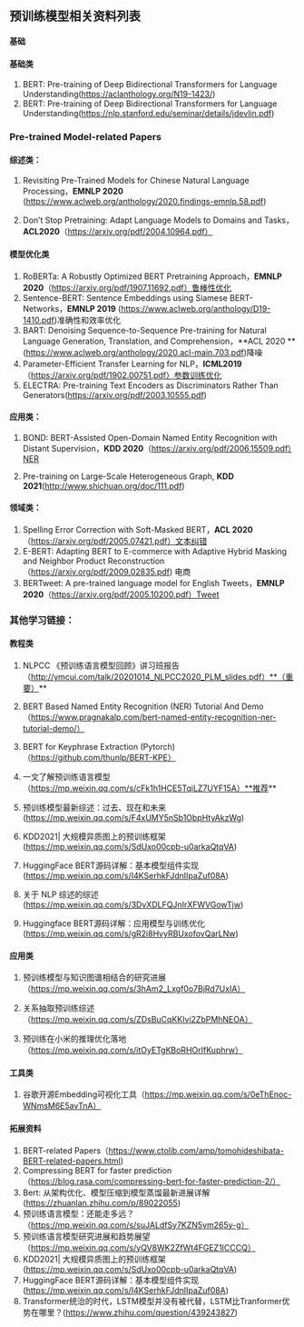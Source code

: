 ## 预训练模型相关资料列表

#### 基础

#### 基础类

1. BERT: Pre-training of Deep Bidirectional Transformers for Language Understanding(https://aclanthology.org/N19-1423/)
2. BERT: Pre-training of Deep Bidirectional Transformers for Language Understanding(https://nlp.stanford.edu/seminar/details/jdevlin.pdf)


### Pre-trained Model-related Papers

#### 综述类：

1. Revisiting Pre-Trained Models for Chinese Natural Language Processing，**EMNLP 2020** (https://www.aclweb.org/anthology/2020.findings-emnlp.58.pdf)

2. Don’t Stop Pretraining: Adapt Language Models to Domains and Tasks，**ACL2020**（https://arxiv.org/pdf/2004.10964.pdf）

   

#### 模型优化类

1. RoBERTa: A Robustly Optimized BERT Pretraining Approach，**EMNLP 2020**（https://arxiv.org/pdf/1907.11692.pdf）鲁棒性优化
2. Sentence-BERT: Sentence Embeddings using Siamese BERT-Networks，**EMNLP 2019** (https://www.aclweb.org/anthology/D19-1410.pdf)准确性和效率优化
3. BART: Denoising Sequence-to-Sequence Pre-training for Natural Language Generation, Translation, and Comprehension，**ACL 2020 **(https://www.aclweb.org/anthology/2020.acl-main.703.pdf)降噪
4. Parameter-Efficient Transfer Learning for NLP，**ICML2019**  （https://arxiv.org/pdf/1902.00751.pdf）参数训练优化
5. ELECTRA: Pre-training Text Encoders as Discriminators Rather Than Generators(https://arxiv.org/pdf/2003.10555.pdf)

   

#### 应用类：

1. BOND: BERT-Assisted Open-Domain Named Entity Recognition with Distant Supervision，**KDD 2020**（https://arxiv.org/pdf/2006.15509.pdf）NER

2. Pre-training on Large-Scale Heterogeneous Graph, **KDD 2021**(http://www.shichuan.org/doc/111.pdf)

   

#### 领域类：

1. Spelling Error Correction with Soft-Masked BERT，**ACL 2020**（https://arxiv.org/pdf/2005.07421.pdf）文本纠错
2. E-BERT: Adapting BERT to E-commerce with Adaptive Hybrid Masking and Neighbor Product Reconstruction （https://arxiv.org/pdf/2009.02835.pdf) 电商
3. BERTweet: A pre-trained language model for English Tweets，**EMNLP 2020**（https://arxiv.org/pdf/2005.10200.pdf）Tweet





### 其他学习链接：

#### 教程类

1. NLPCC 《预训练语言模型回顾》讲习班报告（http://ymcui.com/talk/20201014_NLPCC2020_PLM_slides.pdf）**（重要）**

2. BERT Based Named Entity Recognition (NER) Tutorial And Demo（https://www.pragnakalp.com/bert-named-entity-recognition-ner-tutorial-demo/）

3. BERT for Keyphrase Extraction (Pytorch)（https://github.com/thunlp/BERT-KPE）

4. 一文了解预训练语言模型（https://mp.weixin.qq.com/s/cFk1h1HCE5TqiLZ7UYF15A）**推荐**

5. 预训练模型最新综述：过去、现在和未来(https://mp.weixin.qq.com/s/F4xUMY5nSb1ObpHtyAkzWg)

6. KDD2021| 大规模异质图上的预训练框架(https://mp.weixin.qq.com/s/SdUxo00cpb-u0arkaQtqVA)

7. HuggingFace BERT源码详解：基本模型组件实现(https://mp.weixin.qq.com/s/I4KSerhkFJdnIIpaZuf08A)

8. 关于 NLP 综述的综述(https://mp.weixin.qq.com/s/3DvXDLFQJnIrXFWVGowTjw)

9. Huggingface BERT源码详解：应用模型与训练优化(https://mp.weixin.qq.com/s/gR2i8HvyRBUxofovQarLNw)

   


#### 应用类

1. 预训练模型与知识图谱相结合的研究进展（https://mp.weixin.qq.com/s/3hAm2_Lxgf0o7BjRd7UxIA）

2. 关系抽取预训练综述（https://mp.weixin.qq.com/s/ZDsBuCqKKIvi2ZbPMhNEOA）

3. 预训练在小米的推理优化落地（https://mp.weixin.qq.com/s/itOyETgKBoRHOrIfKuphrw）

   

#### 工具类

1. 谷歌开源Embedding可视化工具（https://mp.weixin.qq.com/s/0eThEnoc-WNmsM6E5avTnA）

   

#### 拓展资料

1. BERT-related Papers（https://www.ctolib.com/amp/tomohideshibata-BERT-related-papers.html)
2. Compressing BERT for faster prediction（https://blog.rasa.com/compressing-bert-for-faster-prediction-2/）
3. Bert: 从架构优化、模型压缩到模型蒸馏最新进展详解(https://zhuanlan.zhihu.com/p/89022055)
4. 预训练语言模型：还能走多远？（https://mp.weixin.qq.com/s/suJALdfSy7KZN5vm265y-g）
5. 预训练语言模型研究进展和趋势展望（https://mp.weixin.qq.com/s/yQV8WK2ZfWt4FGEZ1ICCCQ）
6. KDD2021| 大规模异质图上的预训练框架(https://mp.weixin.qq.com/s/SdUxo00cpb-u0arkaQtqVA)
7. HuggingFace BERT源码详解：基本模型组件实现(https://mp.weixin.qq.com/s/I4KSerhkFJdnIIpaZuf08A)
8. Transformer统治的时代，LSTM模型并没有被代替，LSTM比Tranformer优势在哪里？(https://www.zhihu.com/question/439243827)

